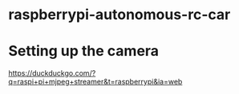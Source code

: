 # raspberrypi-autonomous-rc-car

# Setting up the camera 
https://duckduckgo.com/?q=raspi+pi+mjpeg+streamer&t=raspberrypi&ia=web

